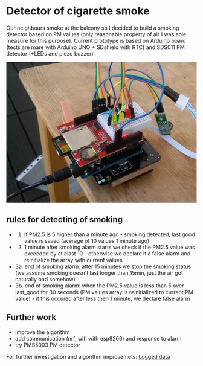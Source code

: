 # Detector of cigarette smoke

Our neighbours smoke at the balcony so I decided to build a smoking detector based on PM values (only reasonable property of air I was able measure for this purpose). 
Current prototype is based on Arduino board (tests are mare with Arduino UNO + SDshield with RTC) and SDS011 PM detector (+LEDs and piezo buzzer)

![First prototype](img/SDshield_prototype.jpg)

## rules for detecting of smoking
* 1. if PM2.5 is 5 higher than a minute ago - smoking detected, last good value is saved (average of 10 values 1 minute ago)
* 2. 1 minute after smoking alarm starts we check if the PM2.5 value was exceeded by at elast 10 - otherwise we declare it a false alarm and reinitialize the array with current values
* 3a. end of smoking alarm: after 15 minutes we stop the smoking status (we assume smoking doesn't last longer than 15min, just the air got naturally bad somehow)
* 3b. end of smoking alarm: when the PM2.5 value is less than 5 over last_good for 30 seconds (PM values array is reinitialized to current PM value) - if this occured after less then 1 minute, we declare false alarm
 
## Further work
* improve the algorithm
* add communication (nrf, wifi with esp8266) and response to alarm
* try PMS5003 PM detector
 
For further investigation and algorithm improvemets: [Logged data](data)


